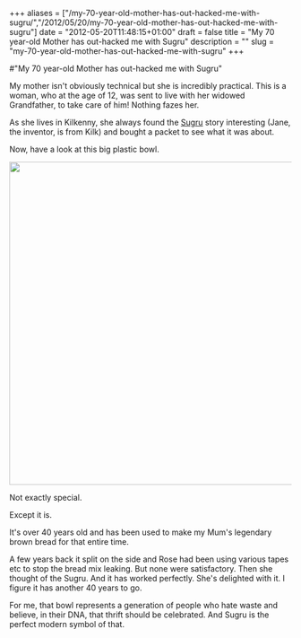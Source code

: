 +++
aliases = ["/my-70-year-old-mother-has-out-hacked-me-with-sugru/","/2012/05/20/my-70-year-old-mother-has-out-hacked-me-with-sugru"]
date = "2012-05-20T11:48:15+01:00"
draft = false
title = "My 70 year-old Mother has out-hacked me with Sugru"
description = ""
slug = "my-70-year-old-mother-has-out-hacked-me-with-sugru"
+++

#"My 70 year-old Mother has out-hacked me with Sugru"

My mother isn't obviously technical but she is incredibly practical. This is a woman, who at the age of 12, was sent to live with her widowed Grandfather, to take care of him! Nothing fazes her.

As she lives in Kilkenny, she always found the <a href="http://sugru.com">Sugru</a> story interesting (Jane, the inventor, is from Kilk) and bought a packet to see what it was about.

Now, have a look at this big plastic bowl.

<a href="https://d2j17b10ywb1i7.cloudfront.net/wp-content/uploads/2012/05/photo.jpg"><img class="alignnone wp-image-740" title="photo" src="https://d2j17b10ywb1i7.cloudfront.net/wp-content/uploads/2012/05/photo.jpg" alt="" width="768" height="576" /></a>

Not exactly special.

Except it is.

It's over 40 years old and has been used to make my Mum's legendary brown bread for that entire time.

A few years back it split on the side and Rose had been using various tapes etc to stop the bread mix leaking. But none were satisfactory. Then she thought of the Sugru. And it has worked perfectly. She's delighted with it. I figure it has another 40 years to go.

For me, that bowl represents a generation of people who hate waste and believe, in their DNA, that thrift should be celebrated. And Sugru is the perfect modern symbol of that.

&nbsp;